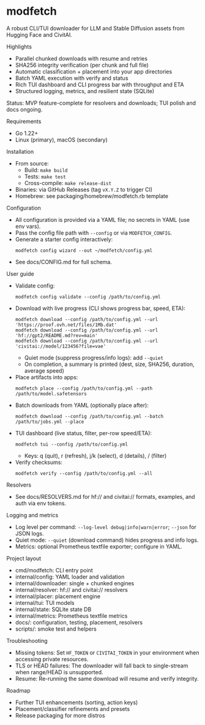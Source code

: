 # modfetch

A robust CLI/TUI downloader for LLM and Stable Diffusion assets from Hugging Face and CivitAI.

Highlights
- Parallel chunked downloads with resume and retries
- SHA256 integrity verification (per chunk and full file)
- Automatic classification + placement into your app directories
- Batch YAML execution with verify and status
- Rich TUI dashboard and CLI progress bar with throughput and ETA
- Structured logging, metrics, and resilient state (SQLite)

Status: MVP feature-complete for resolvers and downloads; TUI polish and docs ongoing.

Requirements
- Go 1.22+
- Linux (primary), macOS (secondary)

Installation
- From source:
  - Build: `make build`
  - Tests: `make test`
  - Cross-compile: `make release-dist`
- Binaries: via GitHub Releases (tag `vX.Y.Z` to trigger CI)
- Homebrew: see packaging/homebrew/modfetch.rb template

Configuration
- All configuration is provided via a YAML file; no secrets in YAML (use env vars).
- Pass the config file path with `--config` or via `MODFETCH_CONFIG`.
- Generate a starter config interactively:
  ```
  modfetch config wizard --out ~/modfetch/config.yml
  ```
- See docs/CONFIG.md for full schema.

User guide
- Validate config:
  ```
  modfetch config validate --config /path/to/config.yml
  ```
- Download with live progress (CLI shows progress bar, speed, ETA):
  ```
  modfetch download --config /path/to/config.yml --url 'https://proof.ovh.net/files/1Mb.dat'
  modfetch download --config /path/to/config.yml --url 'hf://gpt2/README.md?rev=main'
  modfetch download --config /path/to/config.yml --url 'civitai://model/123456?file=vae'
  ```
  - Quiet mode (suppress progress/info logs): add `--quiet`
  - On completion, a summary is printed (dest, size, SHA256, duration, average speed)
- Place artifacts into apps:
  ```
  modfetch place --config /path/to/config.yml --path /path/to/model.safetensors
  ```
- Batch downloads from YAML (optionally place after):
  ```
  modfetch download --config /path/to/config.yml --batch /path/to/jobs.yml --place
  ```
- TUI dashboard (live status, filter, per-row speed/ETA):
  ```
  modfetch tui --config /path/to/config.yml
  ```
  - Keys: q (quit), r (refresh), j/k (select), d (details), / (filter)
- Verify checksums:
  ```
  modfetch verify --config /path/to/config.yml --all
  ```

Resolvers
- See docs/RESOLVERS.md for hf:// and civitai:// formats, examples, and auth via env tokens.

Logging and metrics
- Log level per command: `--log-level debug|info|warn|error`; `--json` for JSON logs.
- Quiet mode: `--quiet` (download command) hides progress and info logs.
- Metrics: optional Prometheus textfile exporter; configure in YAML.

Project layout
- cmd/modfetch: CLI entry point
- internal/config: YAML loader and validation
- internal/downloader: single + chunked engines
- internal/resolver: hf:// and civitai:// resolvers
- internal/placer: placement engine
- internal/tui: TUI models
- internal/state: SQLite state DB
- internal/metrics: Prometheus textfile metrics
- docs/: configuration, testing, placement, resolvers
- scripts/: smoke test and helpers

Troubleshooting
- Missing tokens: Set `HF_TOKEN` or `CIVITAI_TOKEN` in your environment when accessing private resources.
- TLS or HEAD failures: The downloader will fall back to single-stream when range/HEAD is unsupported.
- Resume: Re-running the same download will resume and verify integrity.

Roadmap
- Further TUI enhancements (sorting, action keys)
- Placement/classifier refinements and presets
- Release packaging for more distros

